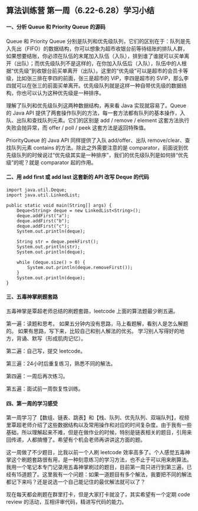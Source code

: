## 算法训练营 第一周（6.22-6.28）学习小结

#### 一、分析 Queue 和 Priority Queue 的源码
Queue 和 Priority Queue 分别是队列和优先级队列，它们的区别在于：队列是先入先出（FIFO）的数据结构，你可以想象为超市收银台前等待结账的排队人群，如果想要结账，你必须在队伍的末尾加入队伍（入队），排到谁了谁就可以买单离开（出队）；而优先级队列不是这样的，在你加入队伍后（入队），队伍中的人根据“优先级”到收银台前买单离开（出队）。这里的“优先级”可以是超市的会员卡等级，比如张三排在李四的前面，张三是超市的 VIP，李四是超市的 SVIP，那么李四就可以在张三的前面买单离开。优先级队列就是这样一种自带优先级的数据结构，你也可以认为这种优先级是一种排序。

理解了队列和优先级队列这两种数据结构，再来看 Java 实现就容易了。Queue 的 Java API 提供了两套操作队列的方法，每一套方法都有队列的基本操作，入队、出队和查找队列元素。它们的区别是 add / remove / element 这套方法执行失败会抛异常，而 offer / poll / peek 这套方法是返回特殊值。

PriorityQueue 的 Java API 同样提供了入队 add/offer、出队 remove/clear、查找队列元素 contains 的方法。除此之外需要注意的是 comparator，前面说到优先级队列的时候说过“优先级其实是一种排序”，我们的优先级队列是如何排“优先级”的呢？就是 comparator 起的作用。

#### 二、用 add first 或 add last 这套新的 API 改写 Deque 的代码
```
import java.util.Deque;
import java.util.LinkedList;

public static void main(String[] args) {
    Deque<String> deque = new LinkedList<String>();
    deque.addFirst("a"); 
    deque.addFirst("b");
    deque.addFirst("c");
    System.out.println(deque);

    String str = deque.peekFirst();
    System.out.println(str); 
    System.out.println(deque);

    while (deque.size() > 0) {
        System.out.println(deque.removeFirst());
    }
    System.out.println(deque);
}
```

#### 三、五毒神掌刷题套路
五毒神掌是覃超老师总结的刷题套路，leetcode 上面的算法题最少刷五遍。

第一遍：读题和思考。
如果五分钟内没有思路，马上看题解，看别人是怎么解题的。
如果有思路，写下来，比较自己和别人解法的优劣。
学习别人写得好的地方，背诵、默写（形成肌肉记忆）。

第二遍：自己写，提交 leetcode。

第三遍：24小时后重复练习，熟悉不同的解法。

第四遍：一周后再次练习。

第五遍：面试前一周恢复性训练。

#### 四、第一周的学习感受
第一周学习了【数组、链表、跳表】和【栈、队列、优先队列、双端队列】，视频里覃超老师介绍了这些数据结构以及常用操作和对应的时间复杂度。由于我有一些基础，所以理解起来不难，但是在做作业的时候，特别是链表相关的题目，引用来回传递，人都搞懵了。希望有个机会老师再讲讲这方面的题。

这一周做了不少题目，比我以前一个人刷 leetcode 效率高多了。个人感觉五毒神掌这个刷题套路很有用，是一种刻意练习的学习方法，也不止于可以用来刷算法。我用一个笔记本专门记录用五毒神掌刷过的题目，目前第一周只进行到第三遍，已经有15道题了。这里我有一个问题：如果一道题目有多个解法，我要把不同的解法都记下来吗？还是说选一个自己能记住的最优解法就可以了？

现在每天都会刷题在群里打卡，但是大家打卡就没了，其实希望有一个定期 code review 的活动，互相评审代码，精进写代码的能力。
